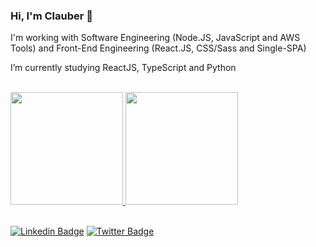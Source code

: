 ### Hi, I'm Clauber 👋

I'm working with Software Engineering (Node.JS, JavaScript and AWS Tools) and Front-End Engineering (React.JS, CSS/Sass and Single-SPA)

I’m currently studying ReactJS, TypeScript and Python

<br>

<div>
  <a href="https://github.com/cstipkovic">
  <img height="180em" src="https://github-readme-stats.vercel.app/api?username=cstipkovic&show_icons=true&theme=dark&include_all_commits=true&count_private=true"/>
  <img height="180em" src="https://github-readme-stats.vercel.app/api/top-langs/?username=cstipkovic&layout=compact&langs_count=7&theme=dark"/>
</div>
<!-- <div style="display: inline_block">
    <br>
    <img align="center" alt="Rafa-Js" height="30" width="40" src="https://raw.githubusercontent.com/devicons/devicon/master/icons/javascript/javascript-plain.svg">
    <img align="center" alt="Rafa-React" height="30" width="40" src="https://raw.githubusercontent.com/devicons/devicon/master/icons/react/react-original.svg">
    <img align="center" alt="Rafa-HTML" height="30" width="40" src="https://raw.githubusercontent.com/devicons/devicon/master/icons/html5/html5-original.svg">
    <img align="center" alt="Rafa-CSS" height="30" width="40" src="https://raw.githubusercontent.com/devicons/devicon/master/icons/css3/css3-original.svg">
    <img align=">
</div> -->

<br>

[![Linkedin Badge](https://img.shields.io/badge/-LinkedIn-blue?style=flat-square&logo=Linkedin&logoColor=white&link=https://www.linkedin.com/in/cstipkovic/)](https://www.linkedin.com/in/cstipkovic/)
[![Twitter Badge](https://img.shields.io/badge/-Twitter-1ca0f1?style=flat-square&labelColor=1ca0f1&logo=twitter&logoColor=white&link=https://twitter.com/clauberhalic)](https://twitter.com/clauberhalic)
